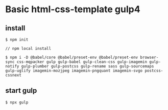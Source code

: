 # Basic html-css-template gulp4

## install

```
$ npm init

// npm local install

$ npm i -D @babel/core @babel/preset-env @babel/preset-env browser-sync css-mqpacker gulp gulp-babel gulp-clean-css gulp-imagemin gulp-notify gulp-plumber gulp-postcss gulp-rename sass gulp-sourcemaps gulp-uglify imagemin-mozjpeg imagemin-pngquant imagemin-svgo postcss-cssnext
```
## start gulp

```
$ npx gulp
```

